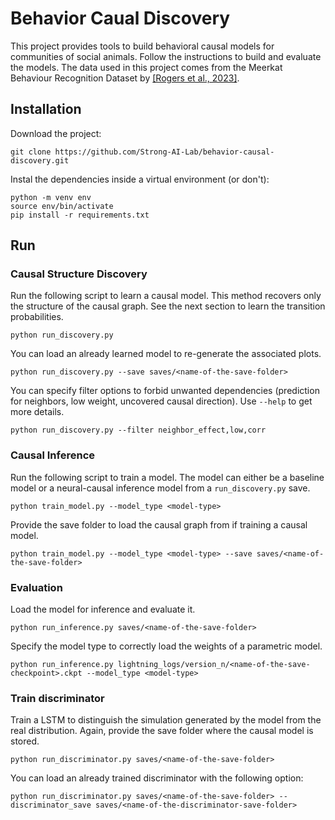 # Behavior Caual Discovery

This project provides tools to build behavioral causal models for communities of social animals. Follow the instructions to build and evaluate the models. The data used in this project comes from the Meerkat Behaviour Recognition Dataset by [[Rogers et al., 2023]](https://arxiv.org/abs/2306.11326).

## Installation

Download the project:
```
git clone https://github.com/Strong-AI-Lab/behavior-causal-discovery.git
```

Instal the dependencies inside a virtual environment (or don't):
```
python -m venv env
source env/bin/activate
pip install -r requirements.txt
```

## Run

### Causal Structure Discovery

Run the following script to learn a causal model. This method recovers only the structure of the causal graph. See the next section to learn the transition probabilities.
```
python run_discovery.py
```

You can load an already learned model to re-generate the associated plots.
```
python run_discovery.py --save saves/<name-of-the-save-folder>
```

You can specify filter options to forbid unwanted dependencies (prediction for neighbors, low weight, uncovered causal direction). Use `--help` to get more details.
```
python run_discovery.py --filter neighbor_effect,low,corr
``` 

### Causal Inference

Run the following script to train a model. The model can either be a baseline model or a neural-causal inference model from a `run_discovery.py` save.
```
python train_model.py --model_type <model-type>
``` 

Provide the save folder to load the causal graph from if training a causal model.
```
python train_model.py --model_type <model-type> --save saves/<name-of-the-save-folder>
``` 


### Evaluation

Load the model for inference and evaluate it.
```
python run_inference.py saves/<name-of-the-save-folder>
```

Specify the model type to correctly load the weights of a parametric model.
```
python run_inference.py lightning_logs/version_n/<name-of-the-save-checkpoint>.ckpt --model_type <model-type>
```

### Train discriminator

Train a LSTM to distinguish the simulation generated by the model from the real distribution. Again, provide the save folder where the causal model is stored.
```
python run_discriminator.py saves/<name-of-the-save-folder>
```

You can load an already trained discriminator with the following option:
```
python run_discriminator.py saves/<name-of-the-save-folder> --discriminator_save saves/<name-of-the-discriminator-save-folder>
```
